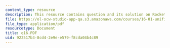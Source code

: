 ```yaml
---
content_type: resource
description: This resource contains question and its solution on Rocket Performance.
file: https://ol-ocw-studio-app-qa.s3.amazonaws.com/courses/16-01-unified-engineering-i-ii-iii-iv-fall-2005-spring-2006/922517b38cd42e9ee579f8cda04b4c89_q16.PDF
file_type: application/pdf
resourcetype: Document
title: q16.PDF
uid: 922517b3-8cd4-2e9e-e579-f8cda04b4c89
---
```

